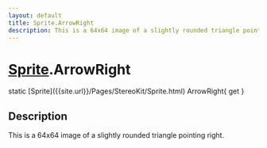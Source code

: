 ```yaml
---
layout: default
title: Sprite.ArrowRight
description: This is a 64x64 image of a slightly rounded triangle pointing right.
---
```

# [Sprite]({{site.url}}/Pages/StereoKit/Sprite.html).ArrowRight

<div class='signature' markdown='1'>
static [Sprite]({{site.url}}/Pages/StereoKit/Sprite.html) ArrowRight{ get }
</div>

## Description
This is a 64x64 image of a slightly rounded triangle
pointing right.

